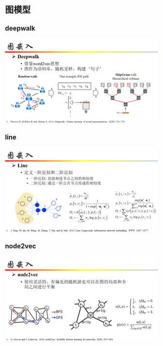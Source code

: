 # 图模型
## deepwalk
![deepwalk](./png/deepwalk.png)
## line
![line](./png/line.png)
## node2vec
![node2vec](./png/node2vec.png)